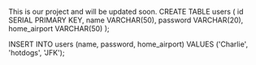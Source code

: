 This is our project and will be updated soon.
CREATE TABLE users (
  id SERIAL PRIMARY KEY,
  name VARCHAR(50),
  password VARCHAR(20),
  home_airport VARCHAR(50)
);

INSERT INTO users (name, password, home_airport)
VALUES ('Charlie', 'hotdogs', 'JFK');